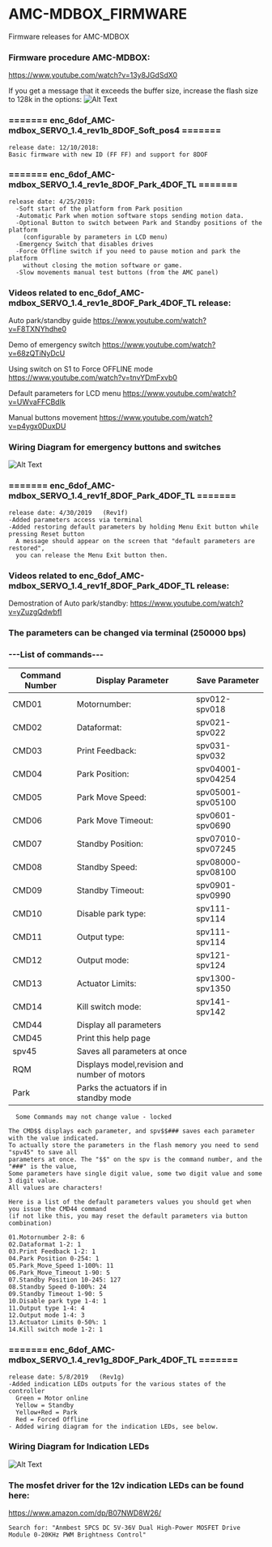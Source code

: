 # AMC-MDBOX_FIRMWARE
Firmware releases for AMC-MDBOX

### Firmware procedure AMC-MDBOX:
https://www.youtube.com/watch?v=13y8JGdSdX0


If you get a message that it exceeds the buffer size, increase the flash size to 128k in the options:
![Alt Text](https://github.com/tronicgr/AMC-MDBOX_FIRMWARE/blob/master/Flash_size_128k.jpg)


### ======= enc_6dof_AMC-mdbox_SERVO_1.4_rev1b_8DOF_Soft_pos4 ======= 
```
release date: 12/10/2018: 
Basic firmware with new ID (FF FF) and support for 8DOF
```


### ======= enc_6dof_AMC-mdbox_SERVO_1.4_rev1e_8DOF_Park_4DOF_TL ======= 

```
release date: 4/25/2019: 
  -Soft start of the platform from Park position
  -Automatic Park when motion software stops sending motion data.
  -Optional Button to switch between Park and Standby positions of the platform 
    (configurable by parameters in LCD menu)
  -Emergency Switch that disables drives
  -Force Offline switch if you need to pause motion and park the platform 
    without closing the motion software or game.
  -Slow movements manual test buttons (from the AMC panel)
```



### Videos related to enc_6dof_AMC-mdbox_SERVO_1.4_rev1e_8DOF_Park_4DOF_TL release:
Auto park/standby guide
https://www.youtube.com/watch?v=F8TXNYhdhe0

Demo of emergency switch
https://www.youtube.com/watch?v=68zQTiNyDcU

Using switch on S1 to Force OFFLINE mode
https://www.youtube.com/watch?v=tnvYDmFxvb0

Default parameters for LCD menu
https://www.youtube.com/watch?v=UWvaFFCBdIk

Manual buttons movement
https://www.youtube.com/watch?v=p4ygx0DuxDU

### Wiring Diagram for emergency buttons and switches
![Alt Text](https://github.com/tronicgr/AMC-MDBOX_FIRMWARE/blob/master/AMC-MDBOX%20park-standby-emergency-force-offline%20diagram.jpg)


### ======= enc_6dof_AMC-mdbox_SERVO_1.4_rev1f_8DOF_Park_4DOF_TL ======= 
```
release date: 4/30/2019   (Rev1f)
-Added parameters access via terminal
-Added restoring default parameters by holding Menu Exit button while pressing Reset button
  A message should appear on the screen that "default parameters are restored", 
  you can release the Menu Exit button then.
```
### Videos related to enc_6dof_AMC-mdbox_SERVO_1.4_rev1f_8DOF_Park_4DOF_TL release:

Demostration of Auto park/standby: 
https://www.youtube.com/watch?v=yZuzgQdwbfI


### The parameters can be changed via terminal (250000 bps)

### ---List of commands---

Command Number | Display Parameter | Save Parameter
------------| ------------ | -------------
CMD01 | Motornumber:| spv012-spv018
CMD02 | Dataformat: | spv021-spv022
CMD03 |Print Feedback: | spv031-spv032
CMD04 |Park Position: | spv04001-spv04254
CMD05 |Park Move Speed: | spv05001-spv05100
CMD06 |Park Move Timeout: | spv0601-spv0690
CMD07 |Standby Position: | spv07010-spv07245
CMD08 |Standby Speed: | spv08000-spv08100
CMD09 |Standby Timeout: | spv0901-spv0990
CMD10 |Disable park type: | spv111-spv114
CMD11 |Output type: | spv111-spv114
CMD12 |Output mode: | spv121-spv124
CMD13 |Actuator Limits: | spv1300-spv1350
CMD14 |Kill switch mode: | spv141-spv142
CMD44 |Display all parameters 
CMD45 |Print this help page 
spv45 |Saves all parameters at once
RQM |  Displays model,revision and number of motors
Park | Parks the actuators if in standby mode

```
  Some Commands may not change value - locked

The CMD$$ displays each parameter, and spv$$### saves each parameter with the value indicated. 
To actually store the parameters in the flash memory you need to send "spv45" to save all 
parameters at once. The "$$" on the spv is the command number, and the "###" is the value, 
Some parameters have single digit value, some two digit value and some 3 digit value. 
All values are characters!

Here is a list of the default parameters values you should get when you issue the CMD44 command
(if not like this, you may reset the default parameters via button combination)

01.Motornumber 2-8: 6
02.Dataformat 1-2: 1
03.Print Feedback 1-2: 1
04.Park Position 0-254: 1
05.Park_Move_Speed 1-100%: 11
06.Park_Move_Timeout 1-90: 5
07.Standby Position 10-245: 127
08.Standby Speed 0-100%: 24
09.Standby Timeout 1-90: 5
10.Disable park type 1-4: 1
11.Output type 1-4: 4
12.Output mode 1-4: 3
13.Actuator Limits 0-50%: 1
14.Kill switch mode 1-2: 1
```

### ======= enc_6dof_AMC-mdbox_SERVO_1.4_rev1g_8DOF_Park_4DOF_TL ======= 
```
release date: 5/8/2019   (Rev1g)
-Added indication LEDs outputs for the various states of the controller
  Green = Motor online
  Yellow = Standby
  Yellow+Red = Park
  Red = Forced Offline
- Added wiring diagram for the indication LEDs, see below.
```

### Wiring Diagram for Indication LEDs 
![Alt Text](https://github.com/tronicgr/AMC-MDBOX_FIRMWARE/blob/master/Indication%20LEDs%20for%20AMC-MDBOX.jpg)

### The mosfet driver for the 12v indication LEDs can be found here:
https://www.amazon.com/dp/B07NWD8W26/
```
Search for: "Anmbest 5PCS DC 5V-36V Dual High-Power MOSFET Drive Module 0-20KHz PWM Brightness Control"
```



